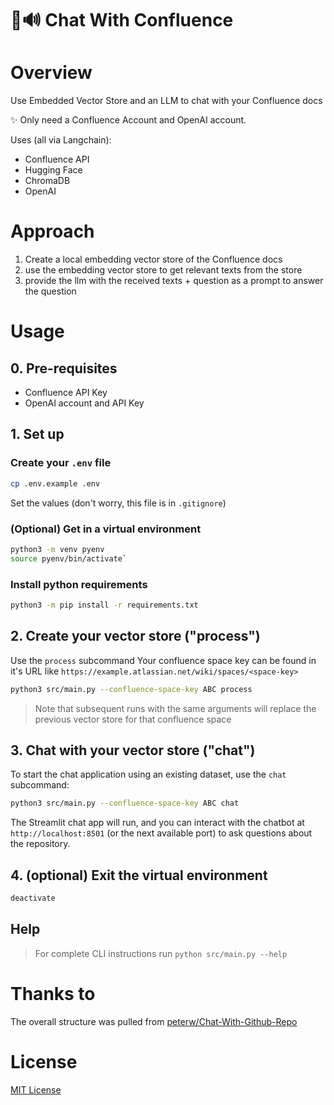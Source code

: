 # 📖🔊 Chat With Confluence

# Overview
Use Embedded Vector Store and an LLM to chat with your Confluence docs

✨ Only need a Confluence Account and OpenAI account.

Uses (all via Langchain):
- Confluence API
- Hugging Face
- ChromaDB
- OpenAI

# Approach
1. Create a local embedding vector store of the Confluence docs
2. use the embedding vector store to get relevant texts from the store
3. provide the llm with the received texts + question as a prompt to answer the question

# Usage
## 0. Pre-requisites
- Confluence API Key
- OpenAI account and API Key

## 1. Set up
### Create your `.env` file

```bash
cp .env.example .env
```

Set the values (don't worry, this file is in `.gitignore`)

### (Optional) Get in a virtual environment

```bash
python3 -m venv pyenv
source pyenv/bin/activate`
```

### Install python requirements
```bash
python3 -m pip install -r requirements.txt
```

## 2. Create your vector store ("process")
Use the `process` subcommand
Your confluence space key can be found in it's URL like `https://example.atlassian.net/wiki/spaces/<space-key>`

```bash
python3 src/main.py --confluence-space-key ABC process
```

> Note that subsequent runs with the same arguments will replace the previous vector store for that confluence space

## 3. Chat with your vector store ("chat")
To start the chat application using an existing dataset, use the `chat` subcommand:

```bash
python3 src/main.py --confluence-space-key ABC chat
```

The Streamlit chat app will run, and you can interact with the chatbot at `http://localhost:8501` (or the next available port) to ask questions about the repository.

## 4. (optional) Exit the virtual environment
```bash
deactivate
```

## Help
> For complete CLI instructions run `python src/main.py --help`

# Thanks to
The overall structure was pulled from [peterw/Chat-With-Github-Repo](https://github.com/peterw/Chat-with-Github-Repo)

# License

[MIT License](LICENSE)
